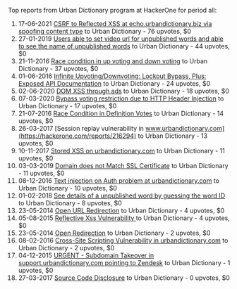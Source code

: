 Top reports from Urban Dictionary program at HackerOne for period all:

1. 17-06-2021 [CSRF to Reflected XSS at echo.urbandictionary.biz via spoofing content type](https://hackerone.com/reports/1237321) to Urban Dictionary - 76 upvotes, $0
2. 27-01-2019 [Users able to set video url for unpublished words and able to see the name of unpublished words](https://hackerone.com/reports/486837) to Urban Dictionary - 44 upvotes, $0
3. 21-11-2016 [Race condition in up voting and down voting](https://hackerone.com/reports/183837) to Urban Dictionary - 37 upvotes, $0
4. 01-06-2016 [Infinite Upvoting/Downvoting: Lockout Bypass, Plus: Exposed API Documentation](https://hackerone.com/reports/142569) to Urban Dictionary - 24 upvotes, $0
5. 02-06-2020 [DOM XSS through ads](https://hackerone.com/reports/889041) to Urban Dictionary - 18 upvotes, $0
6. 07-03-2020 [Bypass voting restriction due to HTTP Header Injection](https://hackerone.com/reports/812907) to Urban Dictionary - 17 upvotes, $0
7. 21-07-2016 [Race Condition in Definition Votes](https://hackerone.com/reports/152717) to Urban Dictionary - 14 upvotes, $0
8. 26-03-2017 [Session replay vulnerability in www.urbandictionary.com](https://hackerone.com/reports/216294) to Urban Dictionary - 13 upvotes, $0
9. 10-11-2017 [Stored XSS on urbandictionary.com](https://hackerone.com/reports/289085) to Urban Dictionary - 11 upvotes, $0
10. 03-03-2019 [Domain does not Match SSL Certificate](https://hackerone.com/reports/504507) to Urban Dictionary - 11 upvotes, $0
11. 08-12-2016 [Text injection on Auth problem at urbandictionary.com](https://hackerone.com/reports/189356) to Urban Dictionary - 10 upvotes, $0
12. 01-02-2018 [See details of a unpublished word by guessing the word ID](https://hackerone.com/reports/311380) to Urban Dictionary - 8 upvotes, $0
13. 23-05-2014 [Open URL Redirection](https://hackerone.com/reports/12964) to Urban Dictionary - 4 upvotes, $0
14. 05-08-2015 [Reflective Xss Vulnerability ](https://hackerone.com/reports/80694) to Urban Dictionary - 4 upvotes, $0
15. 23-05-2014 [Open Redirection](https://hackerone.com/reports/12949) to Urban Dictionary - 2 upvotes, $0
16. 08-02-2016 [Cross-Site Scripting Vulnerability in urbandictionary.com](https://hackerone.com/reports/115438) to Urban Dictionary - 2 upvotes, $0
17. 04-12-2015 [URGENT - Subdomain Takeover in support.urbandictionary.com pointing to Zendesk](https://hackerone.com/reports/103432) to Urban Dictionary - 1 upvotes, $0
18. 27-03-2017 [Source Code Disclosure](https://hackerone.com/reports/216336) to Urban Dictionary - 0 upvotes, $0
